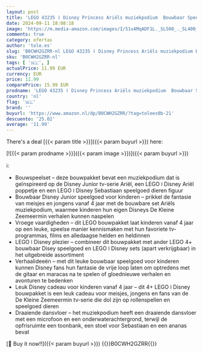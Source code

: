 ```yaml
---
layout: post
title: 'LEGO 43235 ǀ Disney Princess Ariëls muziekpodium  Bouwbaar Speelgoed voor Kinderen met 2 Film Personages  Leuk Cadeau voor Meisjes en Jongens van 4 jaar en ouder'
date: 2024-09-11 18:08:18
image: 'https://m.media-amazon.com/images/I/51vAMqADF1L._SL500_._SL400_.jpg'
comments: true
category: ofertas
author: 'tole.es'
slug: 'B0CWH2GZRR-nl LEGO 43235 ǀ Disney Princess Ariëls muziekpodium Bouwbaar...'
sku: 'B0CWH2GZRR-nl'
tags: [ '🇳🇱', ]
actualPrice: 11.99 EUR
currency: EUR
price: 11.99
comparePrice: 15.99 EUR
prodname: 'LEGO 43235 ǀ Disney Princess Ariëls muziekpodium  Bouwbaar Speelgoed voor Kinderen met 2 Film Personages  Leuk Cadeau voor Meisjes en Jongens van 4 jaar en ouder'
country: 'nl'
flag: '🇳🇱'
brand: ''
buyurl: 'https://www.amazon.nl/dp/B0CWH2GZRR/?tag=tolees0b-21'
descuento: '25.02'
average: '11.99'
---
```


There's a deal [{{< param title >}}]({{< param buyurl >}})  here:

[![{{< param prodname >}}]({{< param image >}})]({{< param buyurl >}})

ℹ️:

- Bouwspeelset – deze bouwpakket bevat een muziekpodium dat is geïnspireerd op de Disney Junior tv-serie Ariël, een LEGO ǀ Disney Ariël poppetje en een LEGO ǀ Disney Sebastiaan speelgoed dieren figuur
- Bouwbaar Disney Junior speelgoed voor kinderen – prikkel de fantasie van meisjes en jongens vanaf 4 jaar met de bouwbare set Ariëls muziekpodium, waarmee kinderen hun eigen Disneys De Kleine Zeemeermin verhalen kunnen naspelen
- Vroege vaardigheden – dit LEGO bouwpakket laat kinderen vanaf 4 jaar op een leuke, speelse manier kennismaken met hun favoriete tv-programmas, films en alledaagse helden en heldinnen
- LEGO ǀ Disney plezier – combineer dit bouwpakket met ander LEGO 4+ bouwbaar Disey speelgoed en LEGO ǀ Disney sets (apart verkrijgbaar) in het uitgebreide assortiment
- Verhaalideeën – met dit leuke bouwbaar speelgoed voor kinderen kunnen Disney fans hun fantasie de vrije loop laten om optredens met de gitaar en maracas na te spelen of gloednieuwe verhalen en avonturen te bedenken
- Leuk Disney cadeau voor kinderen vanaf 4 jaar – dit 4+ LEGO ǀ Disney bouwpakket is een leuk cadeau voor meisjes, jongens en fans van de De Kleine Zeemeermin tv-serie die dol zijn op rollenspellen en speelgoed dieren
- Draaiende dansvloer – het muziekpodium heeft een draaiende dansvloer met een microfoon en een onderwaterachtergrond, terwijl de opfrisruimte een toonbank, een stoel voor Sebastiaan en een ananas bevat

[🛒 Buy it now!!]({{< param buyurl >}})
{{<world>}}B0CWH2GZRR{{</world>}}
